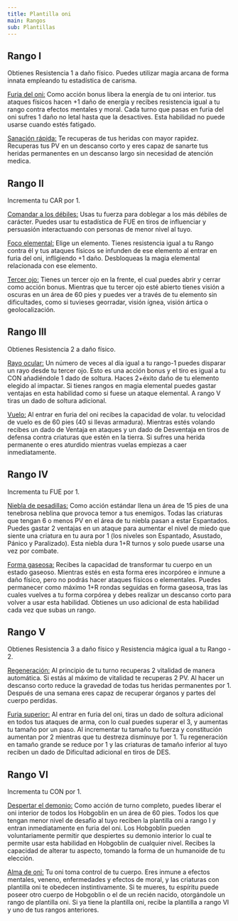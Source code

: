 ```yaml
---
title: Plantilla oni
main: Rangos
sub: Plantillas
---
```


## Rango I

Obtienes Resistencia 1 a daño físico. Puedes utilizar magia arcana de forma innata empleando tu estadística de carisma.

<u>Furia del oni:</u> Como acción bonus libera la energía de tu oni interior. tus ataques físicos hacen +1 daño de energía y recibes resistencia igual a tu rango contra efectos mentales y moral. Cada turno que pasas en furia del oni sufres 1 daño no letal hasta que la desactives. Esta habilidad no puede usarse cuando estés fatigado.

<u>Sanación rápida:</u> Te recuperas de tus heridas con mayor rapidez. Recuperas tus PV en un descanso corto y eres capaz de sanarte tus heridas permanentes en un descanso largo sin necesidad de atención medica.

## Rango II

Incrementa tu CAR por 1.

<u>Comandar a los débiles:</u> Usas tu fuerza para doblegar a los más débiles de carácter. Puedes usar tu estadística de FUE en tiros de influenciar y persuasión interactuando con personas de menor nivel al tuyo. 

<u>Foco elemental:</u> Elige un elemento. Tienes resistencia igual a tu Rango contra él y tus ataques físicos se infunden de ese elemento al entrar en furia del oni, infligiendo +1 daño. Desbloqueas la magia elemental relacionada con ese elemento.

<u>Tercer ojo:</u> Tienes un tercer ojo en la frente, el cual puedes abrir y cerrar como acción bonus. Mientras que tu tercer ojo esté abierto tienes visión a oscuras en un área de 60 pies y puedes ver a través de tu elemento sin dificultades, como si tuvieses georradar, visión ígnea, visión ártica o geolocalización.

## Rango III

Obtienes Resistencia 2 a daño físico.

<u>Rayo ocular:</u> Un número de veces al día igual a tu rango-1 puedes disparar un rayo desde tu tercer ojo. Esto es una acción bonus y el tiro es igual a tu CON añadiéndole 1 dado de soltura. Haces 2+éxito daño de tu elemento elegido al impactar. Si tienes rangos en magia elemental puedes gastar ventajas en esta habilidad como si fuese un ataque elemental. A rango V tiras un dado de soltura adicional.

<u>Vuelo:</u> Al entrar en furia del oni recibes la capacidad de volar. tu velocidad de vuelo es de 60 pies (40 si llevas armadura). Mientras estés volando recibes un dado de Ventaja en ataques y un dado de Desventaja en tiros de defensa contra criaturas que estén en la tierra. Si sufres una herida permanente o eres aturdido mientras vuelas empiezas a caer inmediatamente.

## Rango IV

Incrementa tu FUE por 1.

<u>Niebla de pesadillas:</u> Como acción estándar llena un área de 15 pies de una tenebrosa neblina que provoca temor a tus enemigos. Todas las criaturas que tengan 6 o menos PV en el área de tu niebla pasan a estar Espantados. Puedes gastar 2 ventajas en un ataque para aumentar el nivel de miedo que siente una criatura en tu aura por 1 (los niveles son Espantado, Asustado, Pánico y Paralizado). Esta niebla dura 1+R turnos y solo puede usarse una vez por combate.

<u>Forma gaseosa:</u> Recibes la capacidad de transformar tu cuerpo en un estado gaseoso. Mientras estés en esta forma eres incorpóreo e inmune a daño físico, pero no podrás hacer ataques físicos o elementales. Puedes permanecer como máximo 1+R rondas seguidas en forma gaseosa, tras las cuales vuelves a tu forma corpórea y debes realizar un descanso corto para volver a usar esta habilidad. Obtienes un uso adicional de esta habilidad cada vez que subas un rango.

## Rango V

Obtienes Resistencia 3 a daño físico y Resistencia mágica igual a tu Rango - 2. 

<u>Regeneración:</u> Al principio de tu turno recuperas 2 vitalidad de manera automática. Si estás al máximo de vitalidad te recuperas 2 PV. Al hacer un descanso corto reduce la gravedad de todas tus heridas permanentes por 1. Después de una semana eres capaz de recuperar órganos y partes del cuerpo perdidas.

<u>Furia superior:</u> Al entrar en furia del oni, tiras un dado de soltura adicional en todos tus ataques de arma, con lo cual puedes superar el 3, y aumentas tu tamaño por un paso. Al incrementar tu tamaño tu fuerza y constitución aumentan por 2 mientras que tu destreza disminuye por 1. Tu regeneración en tamaño grande se reduce por 1 y las criaturas de tamaño inferior al tuyo reciben un dado de Dificultad adicional en tiros de DES.

## Rango VI

Incrementa tu CON por 1.

<u>Despertar el demonio:</u> Como acción de turno completo, puedes liberar el oni interior de todos los Hobgoblin en un área de 60 pies. Todos los que tengan menor nivel de desafío al tuyo reciben la plantilla oni a rango I y entran inmediatamente en furia del oni. Los Hobgoblin pueden voluntariamente permitir que despiertes su demonio interior lo cual te permite usar esta habilidad en Hobgoblin de cualquier nivel. Recibes la capacidad de alterar tu aspecto, tomando la forma de un humanoide de tu elección.

<u>Alma de oni:</u> Tu oni toma control de tu cuerpo. Eres inmune a efectos mentales, veneno, enfermedades y efectos de moral, y las criaturas con plantilla oni te obedecen instintivamente. Si te mueres, tu espíritu puede poseer otro cuerpo de Hobgoblin o el de un recién nacido, otorgándole un rango de plantilla oni. Si ya tiene la plantilla oni, recibe la plantilla a rango VI y uno de tus rangos anteriores. 